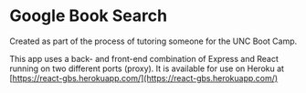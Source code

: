 
# Google Book Search

Created as part of the process of tutoring someone for the UNC Boot Camp.

This app uses a back- and front-end combination of Express and React running on two different ports (proxy). It is available for use on Heroku at [https://react-gbs.herokuapp.com/](https://react-gbs.herokuapp.com/)

